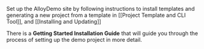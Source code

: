 Set up the AlloyDemo site by following instructions to install templates and generating a new project from a template in [[Project Template and CLI Tool]], and [[Installing and Updating]]

There is a **Getting Started Installation Guide** that will guide you through the process of setting up the demo project in more detail.


